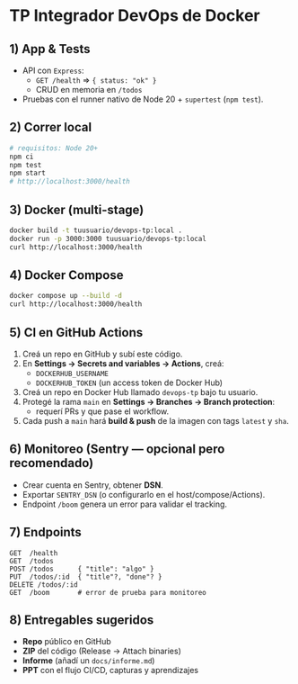 # TP Integrador DevOps de Docker


## 1) App & Tests
- API con `Express`:
  - `GET /health` ⇒ `{ status: "ok" }`
  - CRUD en memoria en `/todos`
- Pruebas con el runner nativo de Node 20 + `supertest` (`npm test`).

## 2) Correr local
```bash
# requisitos: Node 20+
npm ci
npm test
npm start
# http://localhost:3000/health
```

## 3) Docker (multi-stage)
```bash
docker build -t tuusuario/devops-tp:local .
docker run -p 3000:3000 tuusuario/devops-tp:local
curl http://localhost:3000/health
```

## 4) Docker Compose
```bash
docker compose up --build -d
curl http://localhost:3000/health
```

## 5) CI en GitHub Actions
1. Creá un repo en GitHub y subí este código.
2. En **Settings → Secrets and variables → Actions**, creá:
   - `DOCKERHUB_USERNAME`
   - `DOCKERHUB_TOKEN` (un access token de Docker Hub)
3. Creá un repo en Docker Hub llamado `devops-tp` bajo tu usuario.
4. Protegé la rama `main` en **Settings → Branches → Branch protection**: 
   - requerí PRs y que pase el workflow.
5. Cada push a `main` hará **build & push** de la imagen con tags `latest` y `sha`.

## 6) Monitoreo (Sentry — opcional pero recomendado)
- Crear cuenta en Sentry, obtener **DSN**.
- Exportar `SENTRY_DSN` (o configurarlo en el host/compose/Actions).
- Endpoint `/boom` genera un error para validar el tracking.

## 7) Endpoints
```
GET  /health
GET  /todos
POST /todos      { "title": "algo" }
PUT  /todos/:id  { "title"?, "done"? }
DELETE /todos/:id
GET  /boom       # error de prueba para monitoreo
```

## 8) Entregables sugeridos
- **Repo** público en GitHub
- **ZIP** del código (Release → Attach binaries)
- **Informe** (añadí un `docs/informe.md`)
- **PPT** con el flujo CI/CD, capturas y aprendizajes
